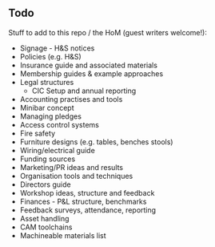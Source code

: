 ## Todo

Stuff to add to this repo / the HoM  (guest writers welcome!):

* Signage - H&S notices
* Policies (e.g. H&S)
* Insurance guide and associated materials
* Membership guides & example approaches
* Legal structures
  * CIC Setup and annual reporting
* Accounting practises and tools
* Minibar concept
* Managing pledges
* Access control systems
* Fire safety
* Furniture designs (e.g. tables, benches stools)
* Wiring/electrical guide
* Funding sources
* Marketing/PR ideas and results
* Organisation tools and techniques
* Directors guide
* Workshop ideas, structure and feedback
* Finances - P&L structure, benchmarks
* Feedback surveys, attendance, reporting
* Asset handling
* CAM toolchains
* Machineable materials list
